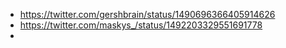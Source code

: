 - https://twitter.com/gershbrain/status/1490696366405914626
- https://twitter.com/maskys_/status/1492203329551691778
-